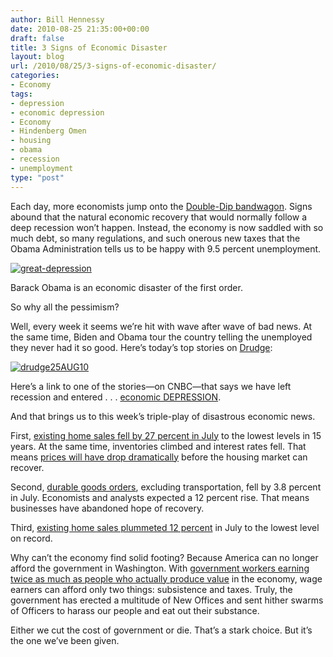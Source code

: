 ```yaml
---
author: Bill Hennessy
date: 2010-08-25 21:35:00+00:00
draft: false
title: 3 Signs of Economic Disaster
layout: blog
url: /2010/08/25/3-signs-of-economic-disaster/
categories:
- Economy
tags:
- depression
- economic depression
- Economy
- Hindenberg Omen
- housing
- obama
- recession
- unemployment
type: "post"
---
```


Each day, more economists jump onto the [Double-Dip bandwagon](https://blogs.wsj.com/marketbeat/2010/08/23/yes-folks-hindenburg-omen-tripped-again/). Signs abound that the natural economic recovery that would normally follow a deep recession won’t happen. Instead, the economy is now saddled with so much debt, so many regulations, and such onerous new taxes that the Obama Administration tells us to be happy with 9.5 percent unemployment.

 

[![great-depression](https://hennessysview.com/wp-content/uploads/2010/08/greatdepression_thumb.jpg)
](https://hennessysview.com/wp-content/uploads/2010/08/greatdepression.jpg)

 

Barack Obama is an economic disaster of the first order.

 

So why all the pessimism?

 

Well, every week it seems we’re hit with wave after wave of bad news. At the same time, Biden and Obama tour the country telling the unemployed they never had it so good. Here’s today’s top stories on [Drudge](https://www.drudgereport.com):

 

[![drudge25AUG10](https://hennessysview.com/wp-content/uploads/2010/08/drudge25AUG10.png)
](https://drudgereport.com)

 

Here’s a link to one of the stories—on CNBC—that says we have left recession and entered . . . [economic DEPRESSION](https://www.cnbc.com/id/38831550).

 

And that brings us to this week’s triple-play of disastrous economic news.

 

First, [existing home sales fell by 27 percent in July](https://online.wsj.com/article/SB10001424052748703447004575449352676306326.html?mod=WSJ_hps_LEFTWhatsNews) to the lowest levels in 15 years. At the same time, inventories climbed and interest rates fell. That means [prices will have drop dramatically](https://finance.yahoo.com/news/Home-Sales-Plunge-Prices-to-zacks-1841380794.html;_ylt=Ag_Tp0lP4hjUXuP9FRqbzi67YWsA;_ylu=X3oDMTFhdTMxcTE2BHBvcwM0BHNlYwNzcGVjaWFsRmVhdHVyZXMEc2xrA2hvbWVzYWxlc3BsdQ--?x=0) before the housing market can recover.

 

Second, [durable goods orders](https://online.wsj.com/article/SB10001424052748703632304575451094199930012.html?mod=WSJ_hps_LEFTWhatsNews), excluding transportation, fell by 3.8 percent in July. Economists and analysts expected a 12 percent rise. That means businesses have abandoned hope of recovery.

 

Third, [existing home sales plummeted 12 percent](https://finance.yahoo.com/news/July-new-home-sales-fall-to-apf-3029003398.html?x=0&sec=topStories&pos=main&asset=&ccode=) in July to the lowest level on record.

 

Why can’t the economy find solid footing? Because America can no longer afford the government in Washington. With [government workers earning twice as much as people who actually produce value](https://www.usatoday.com/money/economy/income/2010-08-10-1Afedpay10_ST_N.htm) in the economy, wage earners can afford only two things: subsistence and taxes. Truly, the government has erected a multitude of New Offices and sent hither swarms of Officers to harass our people and eat out their substance.

 

Either we cut the cost of government or die. That’s a stark choice. But it’s the one we’ve been given. 
